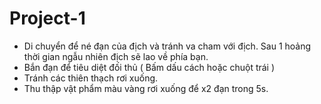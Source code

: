 # Project-1
- Di chuyển để né đạn của địch và tránh va cham với địch. Sau 1 hoảng thời gian ngẫu nhiên địch sẽ lao về phía bạn.
- Bắn đạn để tiêu diệt đối thủ ( Bấm dấu cách hoặc chuột trái )
- Tránh các thiên thạch rơi xuống.
- Thu thập vật phẩm màu vàng rơi xuống để x2 đạn trong 5s.
